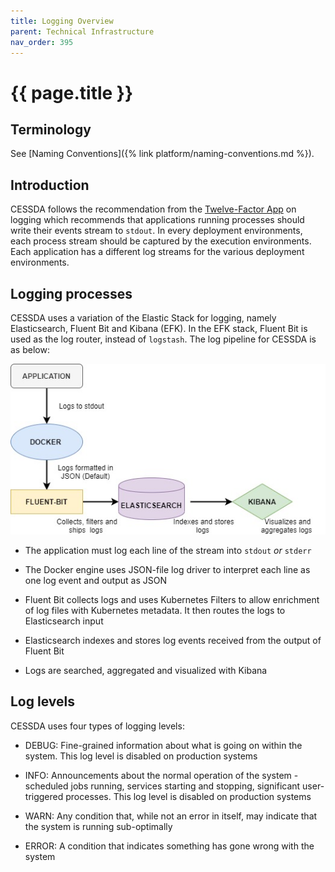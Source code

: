 ```yaml
---
title: Logging Overview
parent: Technical Infrastructure
nav_order: 395
---
```


# {{ page.title }}

## Terminology

See [Naming Conventions]({% link platform/naming-conventions.md %}).

## Introduction

CESSDA follows the recommendation from the [Twelve-Factor App](https://12factor.net/)
on logging which recommends that applications running processes should write their events stream to `stdout`.
In every deployment environments, each process stream should be captured by the execution environments.
Each application has a different log streams for the various deployment environments.

## Logging processes

CESSDA uses a variation of the Elastic Stack for logging, namely Elasticsearch, Fluent Bit and Kibana (EFK).
In the EFK stack, Fluent Bit is used as the log router, instead of `logstash`.
The log pipeline for CESSDA is as below:

![Logging_pipeline.jpg](../images/Logging_pipeline.jpg)

- The application must log each line of the stream into `stdout` *or* `stderr`

- The Docker engine uses JSON-file log driver to interpret each line as one log event and output as JSON

- Fluent Bit collects logs and uses Kubernetes Filters to allow enrichment of log files with Kubernetes metadata.
  It then routes the logs to Elasticsearch input

- Elasticsearch indexes and stores log events received from the output of Fluent Bit

- Logs are searched, aggregated and visualized with Kibana

## Log levels

CESSDA uses four types of logging levels:

- DEBUG: Fine-grained information about what is going on within the system.
  This log level is disabled on production systems

- INFO: Announcements about the normal operation of the system - scheduled jobs running,
  services starting and stopping, significant user-triggered processes.
  This log level is disabled on production systems

- WARN: Any condition that, while not an error in itself, may indicate that the system is running sub-optimally

- ERROR: A condition that indicates something has gone wrong with the system
